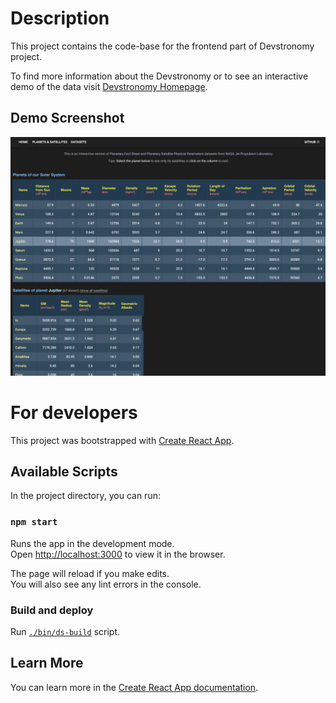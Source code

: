 # Description
This project contains the code-base for the frontend part of Devstronomy project.

To find more information about the Devstronomy or to see an interactive demo of the data visit
[Devstronomy Homepage](https://devstronomy.com/).

## Demo Screenshot
![Devstronomy demo](/demo.png?raw=true "Devstronomy demo")

# For developers

This project was bootstrapped with [Create React App](https://github.com/facebook/create-react-app).

## Available Scripts

In the project directory, you can run:

### `npm start`

Runs the app in the development mode.<br>
Open [http://localhost:3000](http://localhost:3000) to view it in the browser.

The page will reload if you make edits.<br>
You will also see any lint errors in the console.

### Build and deploy

Run [`./bin/ds-build`](/bin/ds-build) script.

## Learn More

You can learn more in the [Create React App documentation](https://facebook.github.io/create-react-app/docs/getting-started).

